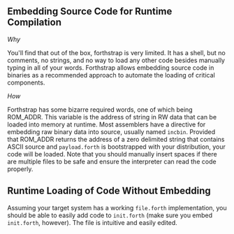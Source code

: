 Embedding Source Code for Runtime Compilation
---------------------------------------------


_Why_

You'll find that out of the box, forthstrap is very limited. It has a shell, but no comments, no strings, and no way to load any other code besides manually typing in all of your words. Forthstrap allows embedding source code in binaries as a recommended approach to automate the loading of critical components.


_How_


Forthstrap has some bizarre required words, one of which being ROM_ADDR. This variable is the address of string in RW data that can be loaded into memory at runtime. Most assemblers have a directive for embedding raw binary data into source, usually named `incbin`. Provided that ROM_ADDR returns the address of a zero delimited string that contains ASCII source and `payload.forth` is bootstrapped with your distribution, your code will be loaded. Note that you should manually insert spaces if there are multiple files to be safe and ensure the interpreter can read the code properly.


Runtime Loading of Code Without Embedding
-----------------------------------------


Assuming your target system has a working `file.forth` implementation, you should be able to easily add code to `init.forth` (make sure you embed `init.forth`, however). The file is intuitive and easily edited.

